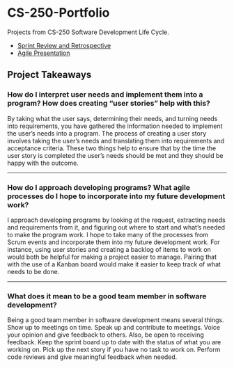 # CS-250-Portfolio

Projects from CS-250 Software Development Life Cycle.

- [Sprint Review and Retrospective](../Sprint%20Review%20and%20Retrospective.pdf)
- [Agile Presentation](../Agile%20Presentation.pdf)

## Project Takeaways

### How do I interpret user needs and implement them into a program? How does creating “user stories” help with this?

By taking what the user says, determining their needs, and turning needs into requirements, you have gathered the information needed to implement the user’s needs into a program. The process of creating a user story involves taking the user’s needs and translating them into requirements and acceptance criteria. These two things help to ensure that by the time the user story is completed the user’s needs should be met and they should be happy with the outcome.

---

### How do I approach developing programs? What agile processes do I hope to incorporate into my future development work?

I approach developing programs by looking at the request, extracting needs and requirements from it, and figuring out where to start and what’s needed to make the program work. I hope to take many of the processes from Scrum events and incorporate them into my future development work. For instance, using user stories and creating a backlog of items to work on would both be helpful for making a project easier to manage. Pairing that with the use of a Kanban board would make it easier to keep track of what needs to be done.

---

### What does it mean to be a good team member in software development?

Being a good team member in software development means several things. Show up to meetings on time. Speak up and contribute to meetings. Voice your opinion and give feedback to others. Also, be open to receiving feedback. Keep the sprint board up to date with the status of what you are working on. Pick up the next story if you have no task to work on. Perform code reviews and give meaningful feedback when needed.
